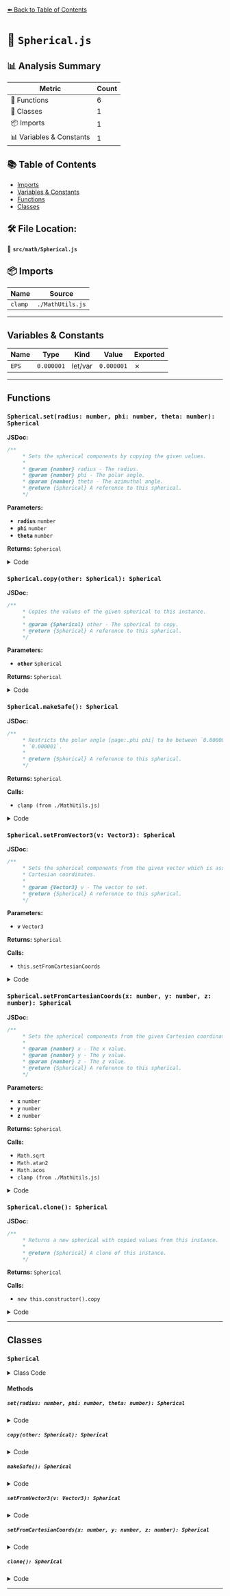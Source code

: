 [⬅️ Back to Table of Contents](../../index.md)

# 📄 `Spherical.js`

## 📊 Analysis Summary

| Metric | Count |
|--------|-------|
| 🔧 Functions | 6 |
| 🧱 Classes | 1 |
| 📦 Imports | 1 |
| 📊 Variables & Constants | 1 |

## 📚 Table of Contents

- [Imports](#imports)
- [Variables & Constants](#variables-constants)
- [Functions](#functions)
- [Classes](#classes)

## 🛠️ File Location:
📂 **`src/math/Spherical.js`**

## 📦 Imports

| Name | Source |
|------|--------|
| `clamp` | `./MathUtils.js` |


---

## Variables & Constants

| Name | Type | Kind | Value | Exported |
|------|------|------|-------|----------|
| `EPS` | `0.000001` | let/var | `0.000001` | ✗ |


---

## Functions

### `Spherical.set(radius: number, phi: number, theta: number): Spherical`

**JSDoc:**
```typescript
/**
	 * Sets the spherical components by copying the given values.
	 *
	 * @param {number} radius - The radius.
	 * @param {number} phi - The polar angle.
	 * @param {number} theta - The azimuthal angle.
	 * @return {Spherical} A reference to this spherical.
	 */
```

**Parameters:**

- **`radius`** `number`
- **`phi`** `number`
- **`theta`** `number`

**Returns:** `Spherical`

<details><summary>Code</summary>

```typescript
set( radius, phi, theta ) {

		this.radius = radius;
		this.phi = phi;
		this.theta = theta;

		return this;

	}
```
</details>

### `Spherical.copy(other: Spherical): Spherical`

**JSDoc:**
```typescript
/**
	 * Copies the values of the given spherical to this instance.
	 *
	 * @param {Spherical} other - The spherical to copy.
	 * @return {Spherical} A reference to this spherical.
	 */
```

**Parameters:**

- **`other`** `Spherical`

**Returns:** `Spherical`

<details><summary>Code</summary>

```typescript
copy( other ) {

		this.radius = other.radius;
		this.phi = other.phi;
		this.theta = other.theta;

		return this;

	}
```
</details>

### `Spherical.makeSafe(): Spherical`

**JSDoc:**
```typescript
/**
	 * Restricts the polar angle [page:.phi phi] to be between `0.000001` and pi -
	 * `0.000001`.
	 *
	 * @return {Spherical} A reference to this spherical.
	 */
```

**Returns:** `Spherical`

**Calls:**

- `clamp (from ./MathUtils.js)`

<details><summary>Code</summary>

```typescript
makeSafe() {

		const EPS = 0.000001;
		this.phi = clamp( this.phi, EPS, Math.PI - EPS );

		return this;

	}
```
</details>

### `Spherical.setFromVector3(v: Vector3): Spherical`

**JSDoc:**
```typescript
/**
	 * Sets the spherical components from the given vector which is assumed to hold
	 * Cartesian coordinates.
	 *
	 * @param {Vector3} v - The vector to set.
	 * @return {Spherical} A reference to this spherical.
	 */
```

**Parameters:**

- **`v`** `Vector3`

**Returns:** `Spherical`

**Calls:**

- `this.setFromCartesianCoords`

<details><summary>Code</summary>

```typescript
setFromVector3( v ) {

		return this.setFromCartesianCoords( v.x, v.y, v.z );

	}
```
</details>

### `Spherical.setFromCartesianCoords(x: number, y: number, z: number): Spherical`

**JSDoc:**
```typescript
/**
	 * Sets the spherical components from the given Cartesian coordinates.
	 *
	 * @param {number} x - The x value.
	 * @param {number} y - The y value.
	 * @param {number} z - The z value.
	 * @return {Spherical} A reference to this spherical.
	 */
```

**Parameters:**

- **`x`** `number`
- **`y`** `number`
- **`z`** `number`

**Returns:** `Spherical`

**Calls:**

- `Math.sqrt`
- `Math.atan2`
- `Math.acos`
- `clamp (from ./MathUtils.js)`

<details><summary>Code</summary>

```typescript
setFromCartesianCoords( x, y, z ) {

		this.radius = Math.sqrt( x * x + y * y + z * z );

		if ( this.radius === 0 ) {

			this.theta = 0;
			this.phi = 0;

		} else {

			this.theta = Math.atan2( x, z );
			this.phi = Math.acos( clamp( y / this.radius, - 1, 1 ) );

		}

		return this;

	}
```
</details>

### `Spherical.clone(): Spherical`

**JSDoc:**
```typescript
/**
	 * Returns a new spherical with copied values from this instance.
	 *
	 * @return {Spherical} A clone of this instance.
	 */
```

**Returns:** `Spherical`

**Calls:**

- `new this.constructor().copy`

<details><summary>Code</summary>

```typescript
clone() {

		return new this.constructor().copy( this );

	}
```
</details>


---

## Classes

### `Spherical`

<details><summary>Class Code</summary>

```ts
class Spherical {

	/**
	 * Constructs a new spherical.
	 *
	 * @param {number} [radius=1] - The radius, or the Euclidean distance (straight-line distance) from the point to the origin.
	 * @param {number} [phi=0] - The polar angle in radians from the y (up) axis.
	 * @param {number} [theta=0] - The equator/azimuthal angle in radians around the y (up) axis.
	 */
	constructor( radius = 1, phi = 0, theta = 0 ) {

		/**
		 * The radius, or the Euclidean distance (straight-line distance) from the point to the origin.
		 *
		 * @type {number}
		 * @default 1
		 */
		this.radius = radius;

		/**
		 * The polar angle in radians from the y (up) axis.
		 *
		 * @type {number}
		 * @default 0
		 */
		this.phi = phi;

		/**
		 * The equator/azimuthal angle in radians around the y (up) axis.
		 *
		 * @type {number}
		 * @default 0
		 */
		this.theta = theta;

	}

	/**
	 * Sets the spherical components by copying the given values.
	 *
	 * @param {number} radius - The radius.
	 * @param {number} phi - The polar angle.
	 * @param {number} theta - The azimuthal angle.
	 * @return {Spherical} A reference to this spherical.
	 */
	set( radius, phi, theta ) {

		this.radius = radius;
		this.phi = phi;
		this.theta = theta;

		return this;

	}

	/**
	 * Copies the values of the given spherical to this instance.
	 *
	 * @param {Spherical} other - The spherical to copy.
	 * @return {Spherical} A reference to this spherical.
	 */
	copy( other ) {

		this.radius = other.radius;
		this.phi = other.phi;
		this.theta = other.theta;

		return this;

	}

	/**
	 * Restricts the polar angle [page:.phi phi] to be between `0.000001` and pi -
	 * `0.000001`.
	 *
	 * @return {Spherical} A reference to this spherical.
	 */
	makeSafe() {

		const EPS = 0.000001;
		this.phi = clamp( this.phi, EPS, Math.PI - EPS );

		return this;

	}

	/**
	 * Sets the spherical components from the given vector which is assumed to hold
	 * Cartesian coordinates.
	 *
	 * @param {Vector3} v - The vector to set.
	 * @return {Spherical} A reference to this spherical.
	 */
	setFromVector3( v ) {

		return this.setFromCartesianCoords( v.x, v.y, v.z );

	}

	/**
	 * Sets the spherical components from the given Cartesian coordinates.
	 *
	 * @param {number} x - The x value.
	 * @param {number} y - The y value.
	 * @param {number} z - The z value.
	 * @return {Spherical} A reference to this spherical.
	 */
	setFromCartesianCoords( x, y, z ) {

		this.radius = Math.sqrt( x * x + y * y + z * z );

		if ( this.radius === 0 ) {

			this.theta = 0;
			this.phi = 0;

		} else {

			this.theta = Math.atan2( x, z );
			this.phi = Math.acos( clamp( y / this.radius, - 1, 1 ) );

		}

		return this;

	}

	/**
	 * Returns a new spherical with copied values from this instance.
	 *
	 * @return {Spherical} A clone of this instance.
	 */
	clone() {

		return new this.constructor().copy( this );

	}

}
```
</details>

#### Methods

##### `set(radius: number, phi: number, theta: number): Spherical`

<details><summary>Code</summary>

```ts
set( radius, phi, theta ) {

		this.radius = radius;
		this.phi = phi;
		this.theta = theta;

		return this;

	}
```
</details>

##### `copy(other: Spherical): Spherical`

<details><summary>Code</summary>

```ts
copy( other ) {

		this.radius = other.radius;
		this.phi = other.phi;
		this.theta = other.theta;

		return this;

	}
```
</details>

##### `makeSafe(): Spherical`

<details><summary>Code</summary>

```ts
makeSafe() {

		const EPS = 0.000001;
		this.phi = clamp( this.phi, EPS, Math.PI - EPS );

		return this;

	}
```
</details>

##### `setFromVector3(v: Vector3): Spherical`

<details><summary>Code</summary>

```ts
setFromVector3( v ) {

		return this.setFromCartesianCoords( v.x, v.y, v.z );

	}
```
</details>

##### `setFromCartesianCoords(x: number, y: number, z: number): Spherical`

<details><summary>Code</summary>

```ts
setFromCartesianCoords( x, y, z ) {

		this.radius = Math.sqrt( x * x + y * y + z * z );

		if ( this.radius === 0 ) {

			this.theta = 0;
			this.phi = 0;

		} else {

			this.theta = Math.atan2( x, z );
			this.phi = Math.acos( clamp( y / this.radius, - 1, 1 ) );

		}

		return this;

	}
```
</details>

##### `clone(): Spherical`

<details><summary>Code</summary>

```ts
clone() {

		return new this.constructor().copy( this );

	}
```
</details>


---